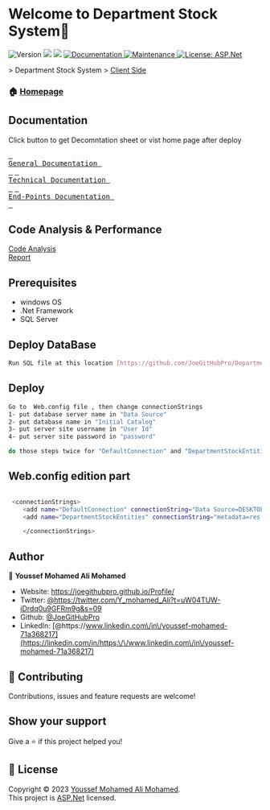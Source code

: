 # Welcome to Department Stock System👋
<p>
  <img alt="Version" src="https://img.shields.io/badge/version-1.0.0-blue.svg?cacheSeconds=2592000" />
  <img src="https://img.shields.io/badge/SQL%20Server-2019-yellow" />
  <img src="https://img.shields.io/badge/ASP.Net-4.7.2-%23790c91" />
  <a href="https://github.com/JoeGitHubPro/DepartmentStock/blob/main/Doc%26Info" target="_blank">
    <img alt="Documentation" src="https://img.shields.io/badge/documentation-yes-brightgreen.svg" />
  </a>
  <a href="https://github.com/kefranabg/readme-md-generator/graphs/commit-activity" target="_blank">
    <img alt="Maintenance" src="https://img.shields.io/badge/Maintained%3F-yes-green.svg" />
  </a>
  <a href="https://github.com/kefranabg/readme-md-generator/blob/master/LICENSE" target="_blank">
    <img alt="License: ASP.Net" src="https://img.shields.io/github/license/JoeGitHubPro/MasterDegree" />
  </a>

</p>
> Department Stock System
> <a href="https://github.com/Flepooo/CDMS">Client Side</a>


### 🏠 [Homepage](https://github.com/JoeGitHubPro/DepartmentStock)
## Documentation





<div>
	
Click button to get Decomntation sheet or vist home page after deploy

	
[<kbd> <br> General Documentation <br> </kbd>][KBD]
[<kbd> <br> Technical Documentation <br> </kbd>][KB]
[<kbd> <br> End-Points Documentation <br> </kbd>][K]


</div>

[KBD]: [Types/KBD.md](https://github.com/JoeGitHubPro/DepartmentStock/blob/main/Doc%26Info/Introduction.pptx)
[KB]: [Types/KBD.md](https://github.com/JoeGitHubPro/DepartmentStock/blob/main/Doc%26Info/PRODUCT.pdf)
[K]: [Types/KBD.md](https://github.com/JoeGitHubPro/DepartmentStock/blob/main/Doc%26Info/DepartmentStockAPIDecomntation.xlsx)


## Code Analysis & Performance
  <a href="https://github.com/JoeGitHubPro/DepartmentStock/blob/main/Doc%26Info/CodeAnalysis.ods">Code Analysis</a>
	<br>
	  <a href="https://github.com/JoeGitHubPro/DepartmentStock/blob/main/Doc%26Info/Report%20Viewer.pdf">Report</a>



## Prerequisites

- windows OS 
- .Net Framework 
- SQL Server

## Deploy DataBase

```sh
Run SQL file at this location [https://github.com/JoeGitHubPro/DepartmentStock/blob/main/Doc%26Info/DepartmentStockSQLScript.sql] on database server
```

## Deploy

```sh
Go to  Web.config file , then change connectionStrings 
1- put database server name in "Data Source" 
2- put database name in "Initial Catalog"
3- put server site username in "User Id"
4- put server site password in "password"

do those steps twice for "DefaultConnection" and "DepartmentStockEntities"
```



## Web.config edition part

```sh

 <connectionStrings>
	<add name="DefaultConnection" connectionString="Data Source=DESKTOP-T4OMHBE\SQLEXPRESS;initial catalog=DepartmentStock;Integrated Security=True" providerName="System.Data.SqlClient" />
    <add name="DepartmentStockEntities" connectionString="metadata=res://*/Model.csdl|res://*/Model.ssdl|res://*/Model.msl;provider=System.Data.SqlClient;provider connection string=&quot;data source=DESKTOP-T4OMHBE\SQLEXPRESS;initial catalog=DepartmentStock;integrated security=True;MultipleActiveResultSets=True;App=EntityFramework&quot;" providerName="System.Data.EntityClient" />

    </connectionStrings>
```

## Author

👤 **Youssef Mohamed Ali Mohamed**

* Website: https://joegithubpro.github.io/Profile/
* Twitter: [@https:\/\/twitter.com\/Y\_mohamed\_Ali?t=uW04TUW-iDrdq0u9GFRm9g&s=09](https://twitter.com/https:\/\/twitter.com\/Y\_mohamed\_Ali?t=uW04TUW-iDrdq0u9GFRm9g&s=09)
* Github: [@JoeGitHubPro](https://github.com/JoeGitHubPro)
* LinkedIn: [@https:\/\/www.linkedin.com\/in\/youssef-mohamed-71a368217](https://linkedin.com/in/https:\/\/www.linkedin.com\/in\/youssef-mohamed-71a368217)

## 🤝 Contributing

Contributions, issues and feature requests are welcome!<br />

## Show your support

Give a ⭐️ if this project helped you!

## 📝 License

Copyright © 2023 [Youssef Mohamed Ali Mohamed](https://github.com/JoeGitHubPro).<br />
This project is [ASP.Net](https://github.com/kefranabg/readme-md-generator/blob/master/LICENSE) licensed.

